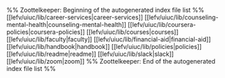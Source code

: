 %% Zoottelkeeper: Beginning of the autogenerated index file list  %%
 [[lefv/uiuc/lib/career-services|career-services]]
 [[lefv/uiuc/lib/counseling-mental-health|counseling-mental-health]]
 [[lefv/uiuc/lib/coursera-policies|coursera-policies]]
 [[lefv/uiuc/lib/courses|courses]]
 [[lefv/uiuc/lib/faculty|faculty]]
 [[lefv/uiuc/lib/financial-aid|financial-aid]]
 [[lefv/uiuc/lib/handbook|handbook]]
 [[lefv/uiuc/lib/policies|policies]]
 [[lefv/uiuc/lib/readme|readme]]
 [[lefv/uiuc/lib/slack|slack]]
 [[lefv/uiuc/lib/zoom|zoom]]
%% Zoottelkeeper: End of the autogenerated index file list  %%
